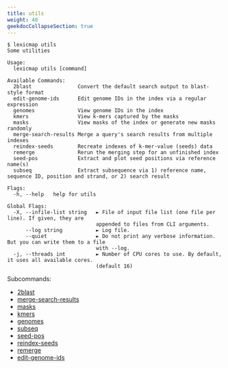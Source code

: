 ```yaml
---
title: utils
weight: 40
geekdocCollapseSection: true
---
```


```plain
$ lexicmap utils
Some utilities

Usage:
  lexicmap utils [command]

Available Commands:
  2blast               Convert the default search output to blast-style format
  edit-genome-ids      Edit genome IDs in the index via a regular expression
  genomes              View genome IDs in the index
  kmers                View k-mers captured by the masks
  masks                View masks of the index or generate new masks randomly
  merge-search-results Merge a query's search results from multiple indexes
  reindex-seeds        Recreate indexes of k-mer-value (seeds) data
  remerge              Rerun the merging step for an unfinished index
  seed-pos             Extract and plot seed positions via reference name(s)
  subseq               Extract subsequence via 1) reference name, sequence ID, position and strand, or 2) search result

Flags:
  -h, --help   help for utils

Global Flags:
  -X, --infile-list string   ► File of input file list (one file per line). If given, they are
                             appended to files from CLI arguments.
      --log string           ► Log file.
      --quiet                ► Do not print any verbose information. But you can write them to a file
                             with --log.
  -j, --threads int          ► Number of CPU cores to use. By default, it uses all available cores.
                             (default 16)
```


Subcommands:

- [2blast](2blast/)
- [merge-search-results](merge-search-results/)
- [masks](masks/)
- [kmers](kmers/)
- [genomes](genomes/)
- [subseq](subseq/)
- [seed-pos](seed-pos/)
- [reindex-seeds](reindex-seeds/)
- [remerge](remerge/)
- [edit-genome-ids](edit-genome-ids/)
